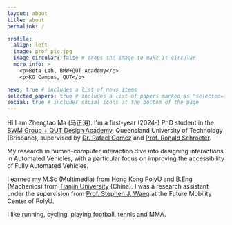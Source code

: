```yaml
---
layout: about
title: about
permalink: /

profile:
  align: left
  image: prof_pic.jpg
  image_circular: false # crops the image to make it circular
  more_info: >
    <p>Beta Lab, BMW+QUT Academy</p>
    <p>KG Campus, QUT</p>

news: true # includes a list of news items
selected_papers: true # includes a list of papers marked as "selected={true}"
social: true # includes social icons at the bottom of the page
---
```


Hi I am Zhengtao Ma (马正涛). I'm a first-year (2024-) PhD student in the [BWM Group + QUT Design Academy](https://www.bmwgroupqutdesign.academy/), Queensland University of Technology (Brisbane), supervised by <u>Dr. Rafael Gomez</u> and <u>Prof. Ronald Schroeter</u>. 

My research in human-computer interaction dive into designing interactions in Automated Vehicles, with a particular focus on improving the accessibility of Fully Automated Vehicles. 

I earned my M.Sc (Multimedia) from [Hong Kong PolyU](https://www.polyu.edu.hk/) and B.Eng (Machenics) from [Tianjin University](https://en.wikipedia.org/wiki/Tianjin_University) (China). I was a research assistant under the supervision from <u>Prof. Stephen J. Wang</u> at the Future Mobility Center of PolyU.  

I like running, cycling, playing football, tennis and MMA. 